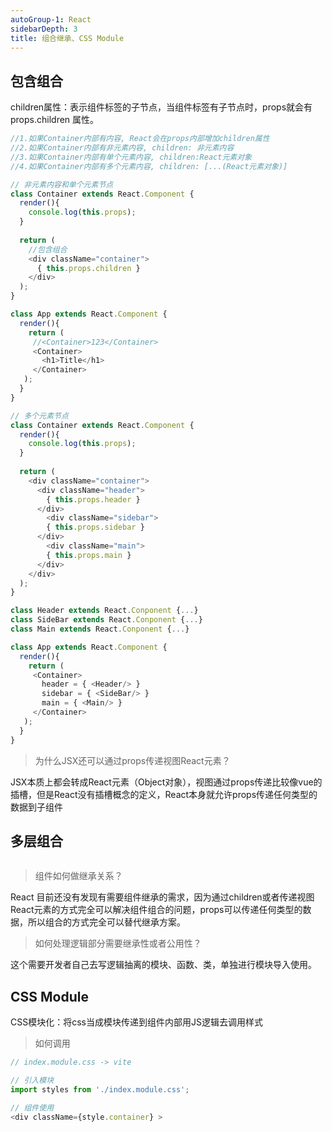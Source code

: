 ```yaml
---
autoGroup-1: React
sidebarDepth: 3
title: 组合继承、CSS Module
---
```


## 包含组合
children属性：表示组件标签的子节点，当组件标签有子节点时，props就会有props.children 属性。
```javascript
//1.如果Container内部有内容, React会在props内部增加children属性
//2.如果Container内部有非元素内容, children: 非元素内容
//3.如果Container内部有单个元素内容, children:React元素对象
//4.如果Container内部有多个元素内容, children: [...(React元素对象)]

// 非元素内容和单个元素节点
class Container extends React.Component {
  render(){
    console.log(this.props);
  }
  
  return (
    //包含组合
    <div className="container">
      { this.props.children }
    </div>
  );
}

class App extends React.Component {
  render(){
    return (
     //<Container>123</Container>
     <Container>
       <h1>Title</h1>
     </Container>
   );
  }
}
```
```javascript
// 多个元素节点
class Container extends React.Component {
  render(){
    console.log(this.props);
  }
  
  return (
    <div className="container">
      <div className="header">
        { this.props.header }
      </div>
        <div className="sidebar">
        { this.props.sidebar }
      </div>
        <div className="main">
        { this.props.main }
      </div>
    </div>
  );
}

class Header extends React.Conponent {...}
class SideBar extends React.Conponent {...}
class Main extends React.Conponent {...}

class App extends React.Component {
  render(){
    return (
     <Container>
       header = { <Header/> }
       sidebar = { <SideBar/> }
       main = { <Main/> }
     </Container>
   );
  }
}
```

> 为什么JSX还可以通过props传递视图React元素？

JSX本质上都会转成React元素（Object对象），视图通过props传递比较像vue的插槽，但是React没有插槽概念的定义，React本身就允许props传递任何类型的数据到子组件

## 多层组合
```javascript

```

> 组件如何做继承关系？
> 
React 目前还没有发现有需要组件继承的需求，因为通过children或者传递视图React元素的方式完全可以解决组件组合的问题，props可以传递任何类型的数据，所以组合的方式完全可以替代继承方案。

> 如何处理逻辑部分需要继承性或者公用性？

这个需要开发者自己去写逻辑抽离的模块、函数、类，单独进行模块导入使用。

## CSS Module
CSS模块化：将css当成模块传递到组件内部用JS逻辑去调用样式

> 如何调用

```javascript
// index.module.css -> vite 

// 引入模块
import styles from './index.module.css';

// 组件使用
<div className={style.container} >
```